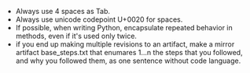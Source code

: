 - Always use 4 spaces as Tab. 
- Always use unicode codepoint U+0020 for spaces.
- If possible, when writing Python, encapsulate repeated behavior in methods, even if it's used only twice.
- if you end up making multiple revisions to an artifact, make a mirror artifact base_steps.txt that enumares 1...n the steps that you followed, and why you followed them, as one sentence without code language.

